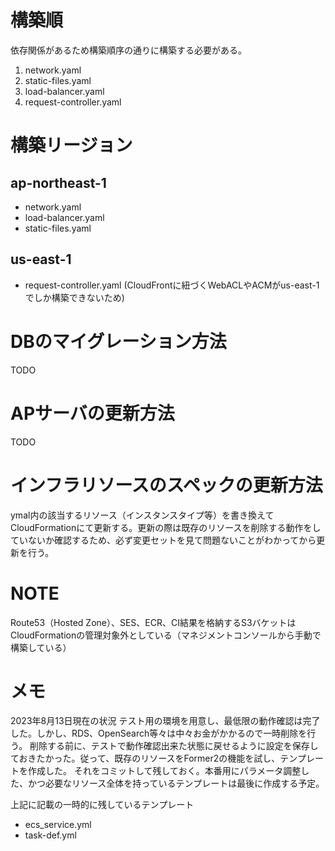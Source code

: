 # 構築順
依存関係があるため構築順序の通りに構築する必要がある。
<ol>
  <li>network.yaml</li>
  <li>static-files.yaml</li>
  <li>load-balancer.yaml</li>
  <li>request-controller.yaml</li>
</ol>

# 構築リージョン
## ap-northeast-1
- network.yaml
- load-balancer.yaml
- static-files.yaml

## us-east-1
- request-controller.yaml (CloudFrontに紐づくWebACLやACMがus-east-1でしか構築できないため)

# DBのマイグレーション方法
TODO

# APサーバの更新方法
TODO

# インフラリソースのスペックの更新方法
ymal内の該当するリソース（インスタンスタイプ等）を書き換えてCloudFormationにて更新する。更新の際は既存のリソースを削除する動作をしていないか確認するため、必ず変更セットを見て問題ないことがわかってから更新を行う。

# NOTE
Route53（Hosted Zone）、SES、ECR、CI結果を格納するS3バケットはCloudFormationの管理対象外としている（マネジメントコンソールから手動で構築している）

# メモ
2023年8月13日現在の状況
テスト用の環境を用意し、最低限の動作確認は完了した。しかし、RDS、OpenSearch等々は中々お金がかかるので一時削除を行う。
削除する前に、テストで動作確認出来た状態に戻せるように設定を保存しておきたかった。従って、既存のリソースをFormer2の機能を試し、テンプレートを作成した。
それをコミットして残しておく。本番用にパラメータ調整した、かつ必要なリソース全体を持っているテンプレートは最後に作成する予定。

上記に記載の一時的に残しているテンプレート
- ecs_service.yml
- task-def.yml
